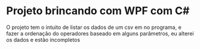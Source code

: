 # Projeto brincando com WPF com C#

O projeto tem o intuito de listar os dados de um csv em no programa, e fazer a
ordenação do operadores baseado em alguns parâmetros, eu alterei os dados e
estão incompletos
